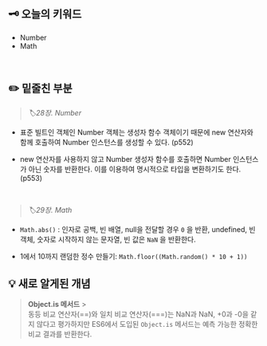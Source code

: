 ## 🗝️ 오늘의 키워드

- Number
- Math

<br>

## ✏️ 밑줄친 부분

> <i> 🏷️28장. Number </i>

- 표준 빌트인 객체인 Number 객체는 생성자 함수 객체이기 때문에 new 연산자와 함께 호출하여 Number 인스턴스를 생성할 수 있다. (p552)

- new 연산자를 사용하지 않고 Number 생성자 함수를 호출하면 Number 인스턴스가 아닌 숫자를 반환한다. 이를 이용하여 명시적으로 타입을 변환하기도 한다. (p553)

<br>

> <i> 🏷️29장. Math </i>

- `Math.abs()` : 인자로 공백, 빈 배열, null을 전달할 경우 `0` 을 반환, undefined, 빈 객체, 숫자로 시작하지 않는 문자열, 빈 값은 `NaN` 을 반환한다.

- 1에서 10까지 랜덤한 정수 만들기: `Math.floor((Math.random() * 10 + 1))`

## 💡 새로 알게된 개념

> **Object.is 메서드** > <br>
> 동등 비교 연산자(==)와 일치 비교 연산자(===)는 NaN과 NaN, +0과 -0을 같지 않다고 평가하지만 ES6에서 도입된 `Object.is` 메서드는 예측 가능한 정확한 비교 결과를 반환한다.
